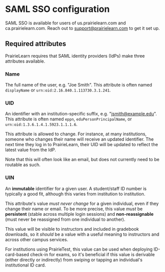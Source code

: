 # SAML SSO configuration

SAML SSO is available for users of us.prairielearn.com and ca.prairielearn.com. Reach out to support@prairielearn.com to get it set up.

## Required attributes

PrairieLearn requires that SAML identity providers (IdPs) make three attributes available.

### Name

The full name of the user, e.g. "Joe Smith". This attribute is often named `displayName` or `urn:oid:2.16.840.1.113730.3.1.241`.

### UID

An identifier with an institution-specific suffix, e.g. "jsmith@example.edu". This attribute is often named `eppn`, `eduPersonPrincipalName`, or `urn:oid:1.3.6.1.4.1.5923.1.1.1.6`.

This attribute is allowed to change. For instance, at many institutions, someone who changes their name will receive an updated identifier. The next time they log in to PrairieLearn, their UID will be updated to reflect the latest value from the IdP.

Note that this will often look like an email, but does not currently need to be routable as such.

### UIN

An **immutable** identifier for a given user. A student/staff ID number is typically a good fit, although this varies from institution to institution.

This attribute's value _must never change_ for a given individual, even if they change their name or email.  To be more precise, this value _must_ be **persistent** (stable across multiple login sessions) and **non-reassignable** (must never be reassigned from one individual to another).

This value will be visible to instructors and included in gradebook downloads, so it _should_ be a value with a useful meaning to instructors and across other campus services.

For institutions using PrairieTest, this value can be used when deploying ID-card-based check-in for exams, so it's beneficial if this value is derivable (either directly or indirectly) from swiping or tapping an individual's institutional ID card.
